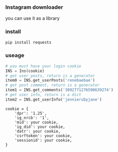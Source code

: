 ### Instagram downloader

you can use it as a library

### install

```python
pip install requests
```

### useage

```python
# you must have your login cookie
INS = Ins(cookie)
# get user posts, return is a generator
item0 = INS.get_userPosts('renebaebae')
# get post comment, return is a generator
item1 = INS.get_comments('3092771276598639274')
# get user info, return is a dict
item2 = INS.get_userInfo('jennierubyjane')
```

    cookie = {
        'dpr': '1.25',
        'ig_nrcb': '1',
        'mid': your cookie,
        'ig_did': your cookie,
        'datr': your cookie,
        'csrftoken': your cookie,
        'sessionid': your cookie,
    }

